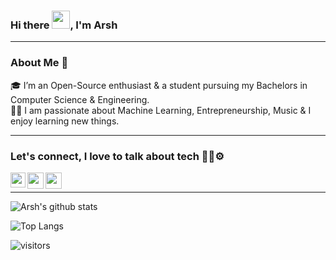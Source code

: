 ### Hi there  <img src="https://github.com/TheDudeThatCode/TheDudeThatCode/blob/master/Assets/Hi.gif" width="29">, I'm Arsh
---

### About Me 🚀
🎓 I’m an Open-Source enthusiast & a student pursuing my Bachelors in Computer Science & Engineering. </br>
👨‍💻  I am passionate about Machine Learning, Entrepreneurship, Music & I enjoy learning new things. </br>


---

### Let's connect, I love to talk about tech 🧑‍💻⚙️
<a href="https://www.linkedin.com/in/arsh-raina-b0b0b122a/">
  <img align="left" width="24px" src="https://cdn-icons-png.flaticon.com/512/3536/3536505.png"  />
</a>
<a href="https://twitter.com/arshraina21">
  <img align="left" width="26px" src="https://cdn-icons-png.flaticon.com/512/3256/3256013.png" />
</a>
<a href="mailto:arshraina2003@email.com">
  <img align="left" width="26px" src="https://ssl.gstatic.com/ui/v1/icons/mail/rfr/gmail.ico"/>
</a>

<br />

---

![Arsh's github stats](https://github-readme-stats.vercel.app/api?username=arshraina&show_icons=true&theme=dracula)

![Top Langs](https://github-readme-stats.vercel.app/api/top-langs/?username=arshraina&layout=compact&theme=dracula)

![visitors](https://visitor-badge.laobi.icu/badge?page_id=arshraina.arshraina)
